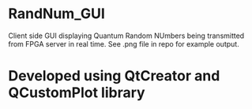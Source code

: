 # RandNum_GUI
Client side GUI displaying Quantum Random NUmbers being transmitted from FPGA server in real time. 
See .png file in repo for example output.

# Developed using QtCreator and QCustomPlot library

